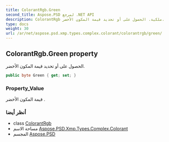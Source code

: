```yaml
---
title: ColorantRgb.Green
second_title: Aspose.PSD لمرجع .NET API
description: ColorantRgb ملكية. الحصول على أو تحديد قيمة المكون الأخضر.
type: docs
weight: 30
url: /ar/net/aspose.psd.xmp.types.complex.colorant/colorantrgb/green/
---
```

## ColorantRgb.Green property

الحصول على أو تحديد قيمة المكون الأخضر.

```csharp
public byte Green { get; set; }
```

### Property_Value

قيمة المكون الأخضر .

### أنظر أيضا

* class [ColorantRgb](../)
* مساحة الاسم [Aspose.PSD.Xmp.Types.Complex.Colorant](../../colorantrgb/)
* المجسم [Aspose.PSD](../../../)


